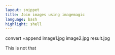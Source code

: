 ```yaml
---
layout: snippet
title: Join images using imagemagic
language: bash
highlight: shell
---
```

convert +append image1.jpg image2.jpg result.jpg
<!--more-->

This is not that
